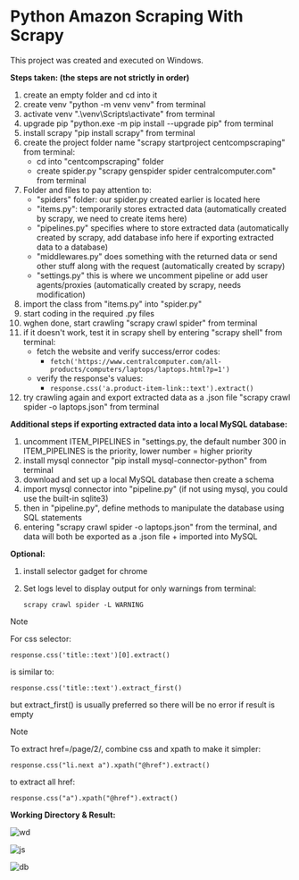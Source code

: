 # Python Amazon Scraping With Scrapy

This project was created and executed on Windows.

**Steps taken: (the steps are not strictly in order)**

1) create an empty folder and cd into it
2) create venv "python -m venv venv" from terminal
3) activate venv ".\venv\Scripts\activate" from terminal
4) upgrade pip "python.exe -m pip install --upgrade pip" from terminal
5) install scrapy "pip install scrapy" from terminal
6) create the project folder name "scrapy startproject centcompscraping" from terminal:
   - cd into "centcompscraping" folder
   - create spider.py "scrapy genspider spider centralcomputer.com" from terminal
7) Folder and files to pay attention to:
   - "spiders" folder: our spider.py created earlier is located here
   - "items.py": temporarily stores extracted data (automatically created by scrapy, we need to create items here)
   - "pipelines.py" specifies where to store extracted data (automatically created by scrapy, add database info here if exporting extracted data to a database)
   - "middlewares.py" does something with the returned data or send other stuff along with the request (automatically created by scrapy)
   - "settings.py" this is where we uncomment pipeline or add user agents/proxies (automatically created by scrapy, needs modification)
8) import the class from "items.py" into "spider.py"
9) start coding in the required .py files
10) wghen done, start crawling "scrapy crawl spider" from terminal
11) if it doesn't work, test it in scrapy shell by entering "scrapy shell" from terminal:
    - fetch the website and verify success/error codes:
         - ```fetch('https://www.centralcomputer.com/all-products/computers/laptops/laptops.html?p=1')```
    - verify the response's values:
         - ```response.css('a.product-item-link::text').extract()```
12) try crawling again and export extracted data as a .json file "scrapy crawl spider -o laptops.json" from terminal

**Additional steps if exporting extracted data into a local MySQL database:**
1) uncomment ITEM_PIPELINES in "settings.py, the default number 300 in ITEM_PIPELINES is the priority, lower number = higher priority
2) install mysql connector "pip install mysql-connector-python" from terminal
3) download and set up a local MySQL database then create a schema
4) import mysql connector into "pipeline.py" (if not using mysql, you could use the built-in sqlite3)
5) then in "pipeline.py", define methods to manipulate the database using SQL statements
6) entering "scrapy crawl spider -o laptops.json" from the terminal, and data will both be exported as a .json file + imported into MySQL

**Optional:**
1) install selector gadget for chrome
2) Set logs level to display output for only warnings from terminal:

   ```scrapy crawl spider -L WARNING```

> [!NOTE]
>
> For css selector:
> 
> ```response.css('title::text')[0].extract()```
>
> is similar to:
>
> ```response.css('title::text').extract_first()```
>
> but extract_first() is usually preferred so there will be no error if result is empty

> [!NOTE]
> 
> To extract href=/page/2/, combine css and xpath to make it simpler:
>
> `response.css("li.next a").xpath("@href").extract()`
> 
> to extract all href:
>
> `response.css("a").xpath("@href").extract()`

**Working Directory & Result:**

![wd](https://github.com/tuanlamit/python-scrapy/assets/128099142/a56e08b0-4089-49a6-8993-af961b1b03b2)

![js](https://github.com/tuanlamit/python-scrapy/assets/128099142/80e91799-6395-416f-bf1e-3ce1ec31f675)

![db](https://github.com/tuanlamit/python-scrapy/assets/128099142/54c00278-3705-4306-932a-a86d543f4589)


